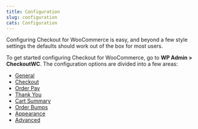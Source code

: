 ```yaml
---
title: Configuration
slug: configuration
cats: Configuration
---
```



  <p>
    Configuring Checkout for WooCommerce is easy, and beyond a few style settings the defaults should work out of the box for most users.
  </p>
  <p>
    To get started configuring Checkout for WooCommerce, go to <strong>WP Admin &gt; CheckoutWC</strong>. The configuration options are divided into a few areas:
  </p>
  <ul>
    <li>
      <a href="https://cfw.test/documentation/general-settings">General</a>
    </li>
    <li>
      <a href="https://cfw.test/documentation/checkout-settings">Checkout</a>
    </li>
    <li>
      <a href="https://cfw.test/documentation/how-to-enable-order-pay-support">Order Pay</a>
    </li>
    <li>
      <a href="https://cfw.test/documentation/how-to-enable-and-configure-the-thank-you-page">Thank You</a>
    </li>
    <li>
      <a href="https://cfw.test/documentation/cart-summary">Cart Summary</a>
    </li>
    <li>
      <a href="https://cfw.test/documentation/order-bumps">Order Bumps</a>
    </li>
    <li>
      <a href="https://cfw.test/documentation/appearance-settings">Appearance</a>
    </li>
    <li>
      <a href="https://cfw.test/documentation/advanced-settings">Advanced</a>
    </li>
  </ul>
